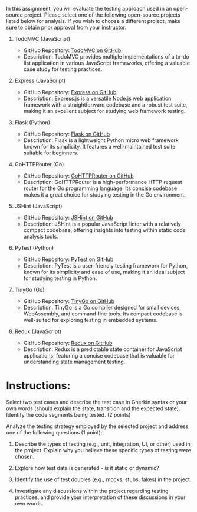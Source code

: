 In this assignment, you will evaluate the testing approach used in an open-source project. Please select one of the following open-source projects listed below for analysis. If you wish to choose a different project, make sure to obtain prior approval from your instructor.

1.  TodoMVC (JavaScript)

    -   GitHub Repository: [TodoMVC on GitHub](https://github.com/tastejs/todomvc)
    -   Description: TodoMVC provides multiple implementations of a to-do list application in various JavaScript frameworks, offering a valuable case study for testing practices.
2.  Express (JavaScript)

    -   GitHub Repository: [Express on GitHub](https://github.com/expressjs/express)
    -   Description: Express.js is a versatile Node.js web application framework with a straightforward codebase and a robust test suite, making it an excellent subject for studying web framework testing.
3.  Flask (Python)

    -   GitHub Repository: [Flask on GitHub](https://github.com/pallets/flask)
    -   Description: Flask is a lightweight Python micro web framework known for its simplicity. It features a well-maintained test suite suitable for beginners.
4.  GoHTTPRouter (Go)

    -   GitHub Repository: [GoHTTPRouter on GitHub](https://github.com/julienschmidt/httprouter)
    -   Description: GoHTTPRouter is a high-performance HTTP request router for the Go programming language. Its concise codebase makes it a great choice for studying testing in the Go environment.
5.  JSHint (JavaScript)

    -   GitHub Repository: [JSHint on GitHub](https://github.com/jshint/jshint)
    -   Description: JSHint is a popular JavaScript linter with a relatively compact codebase, offering insights into testing within static code analysis tools.
6.  PyTest (Python)

    -   GitHub Repository: [PyTest on GitHub](https://github.com/pytest-dev/pytest)
    -   Description: PyTest is a user-friendly testing framework for Python, known for its simplicity and ease of use, making it an ideal subject for studying testing in Python.
7.  TinyGo (Go)

    -   GitHub Repository: [TinyGo on GitHub](https://github.com/tinygo-org/tinygo)
    -   Description: TinyGo is a Go compiler designed for small devices, WebAssembly, and command-line tools. Its compact codebase is well-suited for exploring testing in embedded systems.
8.  Redux (JavaScript)

    -   GitHub Repository: [Redux on GitHub](https://github.com/reduxjs/redux)
    -   Description: Redux is a predictable state container for JavaScript applications, featuring a concise codebase that is valuable for understanding state management testing.

# Instructions:

Select two test cases and describe the test case in Gherkin syntax or your own words (should explain the state, transition and the expected state). Identify the code segments being tested. (2 points)

Analyze the testing strategy employed by the selected project and address one of the following questions (1 point):

1.  Describe the types of testing (e.g., unit, integration, UI, or other) used in the project. Explain why you believe these specific types of testing were chosen.

2.  Explore how test data is generated - is it static or dynamic?

3.  Identify the use of test doubles (e.g., mocks, stubs, fakes) in the project.

4.  Investigate any discussions within the project regarding testing practices, and provide your interpretation of these discussions in your own words.
